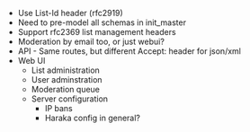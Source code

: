 * Use List-Id header (rfc2919)
* Need to pre-model all schemas in init_master
* Support rfc2369 list management headers
* Moderation by email too, or just webui?
* API - Same routes, but different Accept: header for json/xml
* Web UI
    * List administration
    * User adminstration
    * Moderation queue
    * Server configuration
        * IP bans
        * Haraka config in general?
